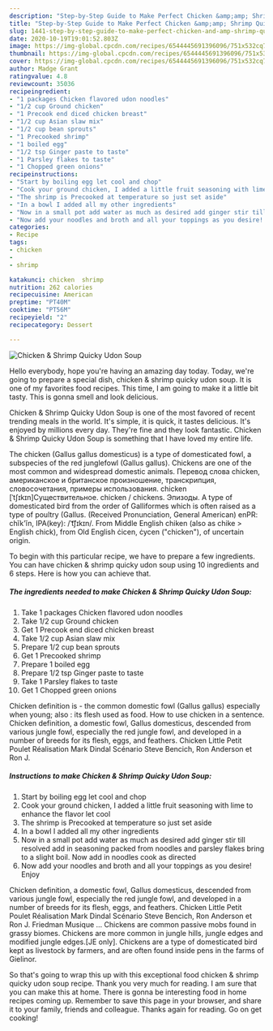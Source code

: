 ```yaml
---
description: "Step-by-Step Guide to Make Perfect Chicken &amp;amp; Shrimp Quicky Udon Soup"
title: "Step-by-Step Guide to Make Perfect Chicken &amp;amp; Shrimp Quicky Udon Soup"
slug: 1441-step-by-step-guide-to-make-perfect-chicken-and-amp-shrimp-quicky-udon-soup
date: 2020-10-19T19:01:52.803Z
image: https://img-global.cpcdn.com/recipes/6544445691396096/751x532cq70/chicken-shrimp-quicky-udon-soup-recipe-main-photo.jpg
thumbnail: https://img-global.cpcdn.com/recipes/6544445691396096/751x532cq70/chicken-shrimp-quicky-udon-soup-recipe-main-photo.jpg
cover: https://img-global.cpcdn.com/recipes/6544445691396096/751x532cq70/chicken-shrimp-quicky-udon-soup-recipe-main-photo.jpg
author: Madge Grant
ratingvalue: 4.8
reviewcount: 35036
recipeingredient:
- "1 packages Chicken flavored udon noodles"
- "1/2 cup Ground chicken"
- "1 Precook end diced chicken breast"
- "1/2 cup Asian slaw mix"
- "1/2 cup bean sprouts"
- "1 Precooked shrimp"
- "1 boiled egg"
- "1/2 tsp Ginger paste to taste"
- "1 Parsley flakes to taste"
- "1 Chopped green onions"
recipeinstructions:
- "Start by boiling egg let cool and chop"
- "Cook your ground chicken, I added a little fruit seasoning with lime to enhance the flavor let cool"
- "The shrimp is Precooked at temperature so just set aside"
- "In a bowl I added all my other ingredients"
- "Now in a small pot add water as much as desired add ginger stir till resolved add in seasoning packed from noodles and parsley flakes bring to a slight boil. Now add in noodles cook as directed"
- "Now add your noodles and broth and all your toppings as you desire! Enjoy"
categories:
- Recipe
tags:
- chicken
- 
- shrimp

katakunci: chicken  shrimp 
nutrition: 262 calories
recipecuisine: American
preptime: "PT40M"
cooktime: "PT56M"
recipeyield: "2"
recipecategory: Dessert

---
```



![Chicken &amp; Shrimp Quicky Udon Soup](https://img-global.cpcdn.com/recipes/6544445691396096/751x532cq70/chicken-shrimp-quicky-udon-soup-recipe-main-photo.jpg)

Hello everybody, hope you're having an amazing day today. Today, we're going to prepare a special dish, chicken &amp; shrimp quicky udon soup. It is one of my favorites food recipes. This time, I am going to make it a little bit tasty. This is gonna smell and look delicious.

Chicken &amp; Shrimp Quicky Udon Soup is one of the most favored of recent trending meals in the world. It's simple, it is quick, it tastes delicious. It's enjoyed by millions every day. They're fine and they look fantastic. Chicken &amp; Shrimp Quicky Udon Soup is something that I have loved my entire life.

The chicken (Gallus gallus domesticus) is a type of domesticated fowl, a subspecies of the red junglefowl (Gallus gallus). Chickens are one of the most common and widespread domestic animals. Перевод слова chicken, американское и британское произношение, транскрипция, словосочетания, примеры использования. chicken [ˈtʃɪkɪn]Существительное. chicken / chickens. Эпизоды. A type of domesticated bird from the order of Galliformes which is often raised as a type of poultry (Gallus. (Received Pronunciation, General American) enPR: chĭk&#39;ĭn, IPA(key): /ˈt͡ʃɪkɪn/. From Middle English chiken (also as chike &gt; English chick), from Old English ċicen, ċycen (&#34;chicken&#34;), of uncertain origin.


To begin with this particular recipe, we have to prepare a few ingredients. You can have chicken &amp; shrimp quicky udon soup using 10 ingredients and 6 steps. Here is how you can achieve that.

<!--inarticleads1-->

##### The ingredients needed to make Chicken &amp; Shrimp Quicky Udon Soup:

1. Take 1 packages Chicken flavored udon noodles
1. Take 1/2 cup Ground chicken
1. Get 1 Precook end diced chicken breast
1. Take 1/2 cup Asian slaw mix
1. Prepare 1/2 cup bean sprouts
1. Get 1 Precooked shrimp
1. Prepare 1 boiled egg
1. Prepare 1/2 tsp Ginger paste to taste
1. Take 1 Parsley flakes to taste
1. Get 1 Chopped green onions


Chicken definition is - the common domestic fowl (Gallus gallus) especially when young; also : its flesh used as food. How to use chicken in a sentence. Chicken definition, a domestic fowl, Gallus domesticus, descended from various jungle fowl, especially the red jungle fowl, and developed in a number of breeds for its flesh, eggs, and feathers. Chicken Little Petit Poulet Réalisation Mark Dindal Scénario Steve Bencich, Ron Anderson et Ron J. 

<!--inarticleads2-->

##### Instructions to make Chicken &amp; Shrimp Quicky Udon Soup:

1. Start by boiling egg let cool and chop
1. Cook your ground chicken, I added a little fruit seasoning with lime to enhance the flavor let cool
1. The shrimp is Precooked at temperature so just set aside
1. In a bowl I added all my other ingredients
1. Now in a small pot add water as much as desired add ginger stir till resolved add in seasoning packed from noodles and parsley flakes bring to a slight boil. Now add in noodles cook as directed
1. Now add your noodles and broth and all your toppings as you desire! Enjoy


Chicken definition, a domestic fowl, Gallus domesticus, descended from various jungle fowl, especially the red jungle fowl, and developed in a number of breeds for its flesh, eggs, and feathers. Chicken Little Petit Poulet Réalisation Mark Dindal Scénario Steve Bencich, Ron Anderson et Ron J. Friedman Musique … Chickens are common passive mobs found in grassy biomes. Chickens are more common in jungle hills, jungle edges and modified jungle edges.‌[JE only]. Chickens are a type of domesticated bird kept as livestock by farmers, and are often found inside pens in the farms of Gielinor. 

So that's going to wrap this up with this exceptional food chicken &amp; shrimp quicky udon soup recipe. Thank you very much for reading. I am sure that you can make this at home. There is gonna be interesting food in home recipes coming up. Remember to save this page in your browser, and share it to your family, friends and colleague. Thanks again for reading. Go on get cooking!
